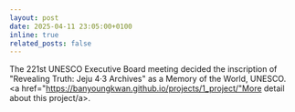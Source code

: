 ```yaml
---
layout: post
date: 2025-04-11 23:05:00+0100
inline: true
related_posts: false
---
```


The 221st UNESCO Executive Board meeting decided the inscription of "Revealing Truth: Jeju 4·3 Archives" as a Memory of the World, UNESCO. <a href="https://banyoungkwan.github.io/projects/1_project/"More detail about this project/a>.
